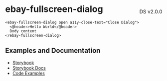 <h1 style='display: flex; justify-content: space-between; align-items: center;'>
    <span>
        ebay-fullscreen-dialog
    </span>
    <span style='font-weight: normal; font-size: medium; margin-bottom: -15px;'>
        DS v2.0.0
    </span>
</h1>

```marko
<ebay-fullscreen-dialog open a11y-close-text="Close Dialog">
  <@header>Hello World</@header>
  Body content
</ebay-fullscreen-dialog>
```

## Examples and Documentation

-   [Storybook](https://ebay.github.io/ebayui-core/?path=/story/ebay-fullscreen-dialog)
-   [Storybook Docs](https://ebay.github.io/ebayui-core/?path=/docs/ebay-fullscreen-dialog)
-   [Code Examples](https://github.com/eBay/ebayui-core/tree/master/src/components/ebay-fullscreen-dialog/examples)
